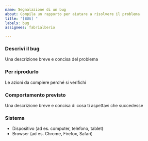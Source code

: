 ```yaml
---
name: Segnalazione di un bug
about: Compila un rapporto per aiutare a risolvere il problema
title: "[BUG] "
labels: bug
assignees: fabrialberio

---
```


### Descrivi il bug
Una descrizione breve e concisa del problema

### Per riprodurlo
Le azioni da compiere perché si verifichi

### Comportamento previsto
Una descrizione breve e concisa di cosa ti aspettavi che succedesse

### Sistema
 - Dispositivo (ad es. computer, telefono, tablet)
 - Browser (ad es. Chrome, Firefox, Safari)
